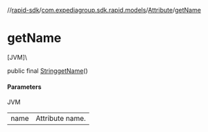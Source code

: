 //[rapid-sdk](../../../index.md)/[com.expediagroup.sdk.rapid.models](../index.md)/[Attribute](index.md)/[getName](get-name.md)

# getName

[JVM]\

public final [String](https://docs.oracle.com/javase/8/docs/api/java/lang/String.html)[getName](get-name.md)()

#### Parameters

JVM

| | |
|---|---|
| name | Attribute name. |
